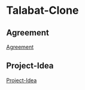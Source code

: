 # Talabat-Clone

## Agreement

[Agreement](Agreement.md)

## Project-Idea

[Project-Idea](Project-Idea.md)
